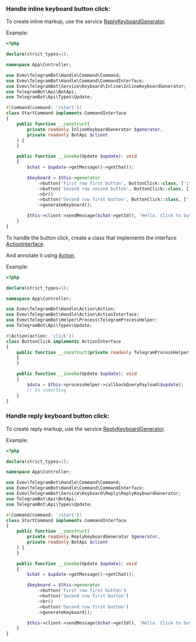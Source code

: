 ### Handle inline keyboard button click:
To create inline markup, use the service [ReplyKeyboardGenerator](../src/Service/Keyboard/Reply/ReplyKeyboardGenerator.php).

Example:
```php
<?php

declare(strict_types=1);

namespace App\Controller;

use Evmv\TelegramBot\Handle\Command\Command;
use Evmv\TelegramBot\Handle\Command\CommandInterface;
use Evmv\TelegramBot\Service\Keyboard\Inline\InlineKeyboardGenerator;
use TelegramBot\Api\BotApi;
use TelegramBot\Api\Types\Update;

#[Command(command: '/start')]
class StartCommand implements CommandInterface
{
    public function __construct(
        private readonly InlineKeyboardGenerator $generator,
        private readonly BotApi $client
    ) {
    }

    public function __invoke(Update $update): void
    {
        $chat = $update->getMessage()->getChat();

        $keyboard = $this->generator
            ->button('First row first button', ButtonClick::class, ['item' => 1])
            ->button('Second row second button', ButtonClick::class, ['item' => 2])
            ->br()
            ->button('Second row first button', ButtonClick::class, ['item' => 3])
            ->generateKeyboard();

        $this->client->sendMessage($chat->getId(), 'Hello. Click to button', replyMarkup: $keyboard);
    }
}

```

To handle the button click, create a class that implements the interface [ActionInterface](../src/Handle/Action/ActionInterface.php).

And annotate it using [Action](../src/Handle/Action/Action.php).

Example:
```php
<?php

declare(strict_types=1);

namespace App\Controller;

use Evmv\TelegramBot\Handle\Action\Action;
use Evmv\TelegramBot\Handle\Action\ActionInterface;
use Evmv\TelegramBot\Helper\Process\TelegramProcessHelper;
use TelegramBot\Api\Types\Update;

#[Action(action: 'click')]
class ButtonClick implements ActionInterface
{
    public function __construct(private readonly TelegramProcessHelper $processHelper)
    {
    }

    public function __invoke(Update $update): void
    {
        $data = $this->processHelper->callbackQueryPayload($update);
        // Do something
    }
}

```

### Handle reply keyboard button click:
To create reply markup, use the service [ReplyKeyboardGenerator](../src/Service/Keyboard/Reply/ReplyKeyboardGenerator.php).

Example:
```php
<?php

declare(strict_types=1);

namespace App\Controller;

use Evmv\TelegramBot\Handle\Command\Command;
use Evmv\TelegramBot\Handle\Command\CommandInterface;
use Evmv\TelegramBot\Service\Keyboard\Reply\ReplyKeyboardGenerator;
use TelegramBot\Api\BotApi;
use TelegramBot\Api\Types\Update;

#[Command(command: '/start')]
class StartCommand implements CommandInterface
{
    public function __construct(
        private readonly ReplyKeyboardGenerator $generator,
        private readonly BotApi $client
    ) {
    }

    public function __invoke(Update $update): void
    {
        $chat = $update->getMessage()->getChat();

        $keyboard = $this->generator
            ->button('First row first button')
            ->button('Second row first button')
            ->br()
            ->button('Second row first button')
            ->generateKeyboard();

        $this->client->sendMessage($chat->getId(), 'Hello. Click to button', replyMarkup: $keyboard);
    }
}


```